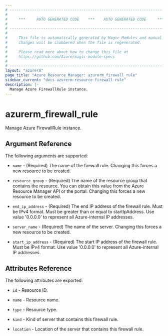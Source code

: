 ```yaml
---
# ----------------------------------------------------------------------------
#
#     ***     AUTO GENERATED CODE    ***    AUTO GENERATED CODE     ***
#
# ----------------------------------------------------------------------------
#
#     This file is automatically generated by Magic Modules and manual
#     changes will be clobbered when the file is regenerated.
#
#     Please read more about how to change this file at
#     https://github.com/Azure/magic-module-specs
#
# ----------------------------------------------------------------------------
layout: "azurerm"
page_title: "Azure Resource Manager: azurerm_firewall_rule"
sidebar_current: "docs-azurerm-resource-firewall-rule"
description: |-
  Manage Azure FirewallRule instance.
---
```


# azurerm_firewall_rule

Manage Azure FirewallRule instance.


## Argument Reference

The following arguments are supported:

* `name` - (Required) The name of the firewall rule. Changing this forces a new resource to be created.

* `resource_group` - (Required) The name of the resource group that contains the resource. You can obtain this value from the Azure Resource Manager API or the portal. Changing this forces a new resource to be created.

* `end_ip_address` - (Required) The end IP address of the firewall rule. Must be IPv4 format. Must be greater than or equal to startIpAddress. Use value '0.0.0.0' to represent all Azure-internal IP addresses.

* `server_name` - (Required) The name of the server. Changing this forces a new resource to be created.

* `start_ip_address` - (Required) The start IP address of the firewall rule. Must be IPv4 format. Use value '0.0.0.0' to represent all Azure-internal IP addresses.

## Attributes Reference

The following attributes are exported:

* `id` - Resource ID.

* `name` - Resource name.

* `type` - Resource type.

* `kind` - Kind of server that contains this firewall rule.

* `location` - Location of the server that contains this firewall rule.
